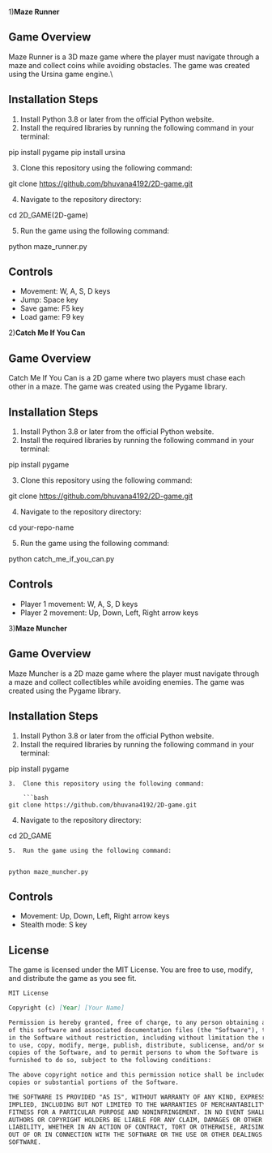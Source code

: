 1)**Maze Runner**

**Game Overview**
---------------
Maze Runner is a 3D maze game where the player must navigate through a maze and collect coins while avoiding obstacles. The game was created using the Ursina game engine.\

**Installation Steps**
--------------------

1.  Install Python 3.8 or later from the official Python website.
2.  Install the required libraries by running the following command in your terminal:

pip install pygame
pip install ursina

3.  Clone this repository using the following command:

 
git clone https://github.com/bhuvana4192/2D-game.git

4.  Navigate to the repository directory:

    
cd  2D_GAME(2D-game)

5.  Run the game using the following command:

  
python maze_runner.py


**Controls**
------------

*   Movement: W, A, S, D keys
*   Jump: Space key
*   Save game: F5 key
*   Load game: F9 key




2)**Catch Me If You Can**

**Game Overview**
---------------

Catch Me If You Can is a 2D game where two players must chase each other in a maze. The game was created using the Pygame library.

**Installation Steps**
--------------------

1.  Install Python 3.8 or later from the official Python website.
2.  Install the required libraries by running the following command in your terminal:

  
pip install pygame

3.  Clone this repository using the following command:


git clone https://github.com/bhuvana4192/2D-game.git

4.  Navigate to the repository directory:


cd your-repo-name

5.  Run the game using the following command:

 
python catch_me_if_you_can.py


**Controls**
------------

*   Player 1 movement: W, A, S, D keys
*   Player 2 movement: Up, Down, Left, Right arrow keys



3)**Maze Muncher**

**Game Overview**
---------------

Maze Muncher is a 2D maze game where the player must navigate through a maze and collect collectibles while avoiding enemies. The game was created using the Pygame library.

**Installation Steps**
--------------------

1.  Install Python 3.8 or later from the official Python website.
2.  Install the required libraries by running the following command in your terminal:


pip install pygame
```
3.  Clone this repository using the following command:

    ```bash
git clone https://github.com/bhuvana4192/2D-game.git
```
4.  Navigate to the repository directory:

    
cd 2D_GAME
```
5.  Run the game using the following command:

    
python maze_muncher.py
```

**Controls**
------------

*   Movement: Up, Down, Left, Right arrow keys
*   Stealth mode: S key

**License**
-------

The game is licensed under the MIT License. You are free to use, modify, and distribute the game as you see fit.

```markdown
MIT License

Copyright (c) [Year] [Your Name]

Permission is hereby granted, free of charge, to any person obtaining a copy
of this software and associated documentation files (the "Software"), to deal
in the Software without restriction, including without limitation the rights
to use, copy, modify, merge, publish, distribute, sublicense, and/or sell
copies of the Software, and to permit persons to whom the Software is
furnished to do so, subject to the following conditions:

The above copyright notice and this permission notice shall be included in all
copies or substantial portions of the Software.

THE SOFTWARE IS PROVIDED "AS IS", WITHOUT WARRANTY OF ANY KIND, EXPRESS OR
IMPLIED, INCLUDING BUT NOT LIMITED TO THE WARRANTIES OF MERCHANTABILITY,
FITNESS FOR A PARTICULAR PURPOSE AND NONINFRINGEMENT. IN NO EVENT SHALL THE
AUTHORS OR COPYRIGHT HOLDERS BE LIABLE FOR ANY CLAIM, DAMAGES OR OTHER
LIABILITY, WHETHER IN AN ACTION OF CONTRACT, TORT OR OTHERWISE, ARISING FROM,
OUT OF OR IN CONNECTION WITH THE SOFTWARE OR THE USE OR OTHER DEALINGS IN THE
SOFTWARE.
```
